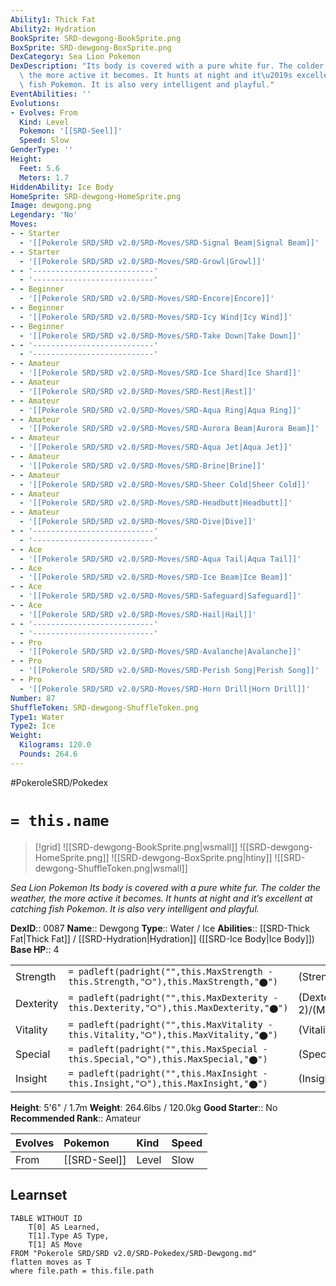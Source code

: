 ```yaml
---
Ability1: Thick Fat
Ability2: Hydration
BookSprite: SRD-dewgong-BookSprite.png
BoxSprite: SRD-dewgong-BoxSprite.png
DexCategory: Sea Lion Pokemon
DexDescription: "Its body is covered with a pure white fur. The colder the weather,\
  \ the more active it becomes. It hunts at night and it\u2019s excellent at catching\
  \ fish Pokemon. It is also very intelligent and playful."
EventAbilities: ''
Evolutions:
- Evolves: From
  Kind: Level
  Pokemon: '[[SRD-Seel]]'
  Speed: Slow
GenderType: ''
Height:
  Feet: 5.6
  Meters: 1.7
HiddenAbility: Ice Body
HomeSprite: SRD-dewgong-HomeSprite.png
Image: dewgong.png
Legendary: 'No'
Moves:
- - Starter
  - '[[Pokerole SRD/SRD v2.0/SRD-Moves/SRD-Signal Beam|Signal Beam]]'
- - Starter
  - '[[Pokerole SRD/SRD v2.0/SRD-Moves/SRD-Growl|Growl]]'
- - '---------------------------'
  - '---------------------------'
- - Beginner
  - '[[Pokerole SRD/SRD v2.0/SRD-Moves/SRD-Encore|Encore]]'
- - Beginner
  - '[[Pokerole SRD/SRD v2.0/SRD-Moves/SRD-Icy Wind|Icy Wind]]'
- - Beginner
  - '[[Pokerole SRD/SRD v2.0/SRD-Moves/SRD-Take Down|Take Down]]'
- - '---------------------------'
  - '---------------------------'
- - Amateur
  - '[[Pokerole SRD/SRD v2.0/SRD-Moves/SRD-Ice Shard|Ice Shard]]'
- - Amateur
  - '[[Pokerole SRD/SRD v2.0/SRD-Moves/SRD-Rest|Rest]]'
- - Amateur
  - '[[Pokerole SRD/SRD v2.0/SRD-Moves/SRD-Aqua Ring|Aqua Ring]]'
- - Amateur
  - '[[Pokerole SRD/SRD v2.0/SRD-Moves/SRD-Aurora Beam|Aurora Beam]]'
- - Amateur
  - '[[Pokerole SRD/SRD v2.0/SRD-Moves/SRD-Aqua Jet|Aqua Jet]]'
- - Amateur
  - '[[Pokerole SRD/SRD v2.0/SRD-Moves/SRD-Brine|Brine]]'
- - Amateur
  - '[[Pokerole SRD/SRD v2.0/SRD-Moves/SRD-Sheer Cold|Sheer Cold]]'
- - Amateur
  - '[[Pokerole SRD/SRD v2.0/SRD-Moves/SRD-Headbutt|Headbutt]]'
- - Amateur
  - '[[Pokerole SRD/SRD v2.0/SRD-Moves/SRD-Dive|Dive]]'
- - '---------------------------'
  - '---------------------------'
- - Ace
  - '[[Pokerole SRD/SRD v2.0/SRD-Moves/SRD-Aqua Tail|Aqua Tail]]'
- - Ace
  - '[[Pokerole SRD/SRD v2.0/SRD-Moves/SRD-Ice Beam|Ice Beam]]'
- - Ace
  - '[[Pokerole SRD/SRD v2.0/SRD-Moves/SRD-Safeguard|Safeguard]]'
- - Ace
  - '[[Pokerole SRD/SRD v2.0/SRD-Moves/SRD-Hail|Hail]]'
- - '---------------------------'
  - '---------------------------'
- - Pro
  - '[[Pokerole SRD/SRD v2.0/SRD-Moves/SRD-Avalanche|Avalanche]]'
- - Pro
  - '[[Pokerole SRD/SRD v2.0/SRD-Moves/SRD-Perish Song|Perish Song]]'
- - Pro
  - '[[Pokerole SRD/SRD v2.0/SRD-Moves/SRD-Horn Drill|Horn Drill]]'
Number: 87
ShuffleToken: SRD-dewgong-ShuffleToken.png
Type1: Water
Type2: Ice
Weight:
  Kilograms: 120.0
  Pounds: 264.6
---
```


#PokeroleSRD/Pokedex

# `= this.name`

> [!grid]
> ![[SRD-dewgong-BookSprite.png|wsmall]]
> ![[SRD-dewgong-HomeSprite.png]]
> ![[SRD-dewgong-BoxSprite.png|htiny]]
> ![[SRD-dewgong-ShuffleToken.png|wsmall]]


*Sea Lion Pokemon*
*Its body is covered with a pure white fur. The colder the weather, the more active it becomes. It hunts at night and it’s excellent at catching fish Pokemon. It is also very intelligent and playful.*

**DexID**:: 0087
**Name**:: Dewgong
**Type**:: Water / Ice
**Abilities**:: [[SRD-Thick Fat|Thick Fat]] / [[SRD-Hydration|Hydration]] ([[SRD-Ice Body|Ice Body]])
**Base HP**:: 4

|           |                                                                                        |                                          |
| --------- | -------------------------------------------------------------------------------------- | ---------------------------------------- |
| Strength  | `= padleft(padright("",this.MaxStrength - this.Strength,"⭘"),this.MaxStrength,"⬤")`    | (Strength::2)/(MaxStrength::5)   |
| Dexterity | `= padleft(padright("",this.MaxDexterity - this.Dexterity,"⭘"),this.MaxDexterity,"⬤")` | (Dexterity:: 2)/(MaxDexterity::5) |
| Vitality  | `= padleft(padright("",this.MaxVitality - this.Vitality,"⭘"),this.MaxVitality,"⬤")`    | (Vitality::2)/(MaxVitality::5)   |
| Special   | `= padleft(padright("",this.MaxSpecial - this.Special,"⭘"),this.MaxSpecial,"⬤")`       | (Special::2)/(MaxSpecial::5)     |
| Insight   | `= padleft(padright("",this.MaxInsight - this.Insight,"⭘"),this.MaxInsight,"⬤")`       | (Insight::3)/(MaxInsight::6)     |

**Height**: 5'6" / 1.7m
**Weight**: 264.6lbs / 120.0kg
**Good Starter**:: No
**Recommended Rank**:: Amateur

| Evolves   | Pokemon      | Kind   | Speed   |
|:----------|:-------------|:-------|:--------|
| From      | [[SRD-Seel]] | Level  | Slow    |

## Learnset

```dataview
TABLE WITHOUT ID
    T[0] AS Learned,
    T[1].Type AS Type,
    T[1] AS Move
FROM "Pokerole SRD/SRD v2.0/SRD-Pokedex/SRD-Dewgong.md"
flatten moves as T
where file.path = this.file.path
```
